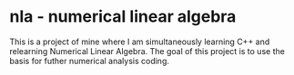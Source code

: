 # nla - numerical linear algebra
This is a project of mine where I am simultaneously learning C++ and relearning Numerical Linear Algebra. The goal of this project is to use the basis for futher numerical analysis coding.
